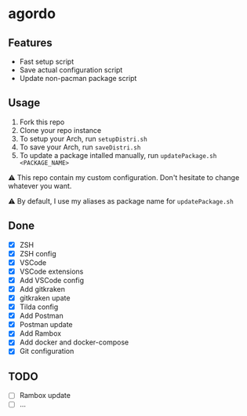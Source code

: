 # agordo

## Features

-   Fast setup script
-   Save actual configuration script
-   Update non-pacman package script

## Usage

1. Fork this repo
2. Clone your repo instance
3. To setup your Arch, run `setupDistri.sh`
4. To save your Arch, run `saveDistri.sh`
5. To update a package intalled manually, run `updatePackage.sh <PACKAGE_NAME>`

⚠️ This repo contain my custom configuration. Don't hesitate to change whatever you want.

⚠️ By default, I use my aliases as package name for `updatePackage.sh`

## Done

-   [x] ZSH
-   [x] ZSH config
-   [x] VSCode
-   [x] VSCode extensions
-   [x] Add VSCode config
-   [x] Add gitkraken
-   [x] gitkraken upate
-   [x] Tilda config
-   [x] Add Postman
-   [x] Postman update
-   [x] Add Rambox
-   [x] Add docker and docker-compose
-   [x] Git configuration

## TODO

-   [ ] Rambox update
-   [ ] ...
